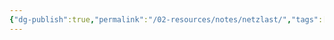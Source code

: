 ```yaml
---
{"dg-publish":true,"permalink":"/02-resources/notes/netzlast/","tags":["informatik/netzwerk","empty"],"noteIcon":"","updated":"2025-10-29T12:59:08.583+01:00"}
---
```


>